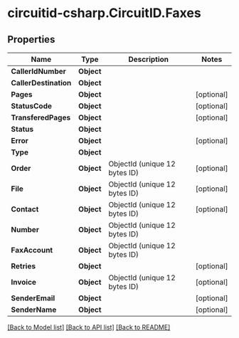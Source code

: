 
# circuitid-csharp.CircuitID.Faxes

## Properties

Name | Type | Description | Notes
------------ | ------------- | ------------- | -------------
**CallerIdNumber** | **Object** |  | 
**CallerDestination** | **Object** |  | 
**Pages** | **Object** |  | [optional] 
**StatusCode** | **Object** |  | [optional] 
**TransferedPages** | **Object** |  | [optional] 
**Status** | **Object** |  | 
**Error** | **Object** |  | [optional] 
**Type** | **Object** |  | 
**Order** | **Object** | ObjectId (unique 12 bytes ID) | [optional] 
**File** | **Object** | ObjectId (unique 12 bytes ID) | [optional] 
**Contact** | **Object** | ObjectId (unique 12 bytes ID) | [optional] 
**Number** | **Object** | ObjectId (unique 12 bytes ID) | 
**FaxAccount** | **Object** | ObjectId (unique 12 bytes ID) | 
**Retries** | **Object** |  | [optional] 
**Invoice** | **Object** | ObjectId (unique 12 bytes ID) | [optional] 
**SenderEmail** | **Object** |  | [optional] 
**SenderName** | **Object** |  | [optional] 

[[Back to Model list]](../README.md#documentation-for-models)
[[Back to API list]](../README.md#documentation-for-api-endpoints)
[[Back to README]](../README.md)

